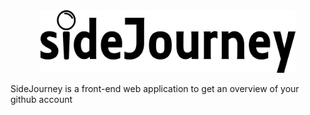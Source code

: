 <div  style="text-align: center">
    <img src="logo.png" alt="sidejourney" style="height:100px">
</div>

SideJourney is a front-end web application to get an overview of your github account
